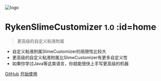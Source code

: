 <!-- _coverpage.md -->

![logo](https://cdn.jsdelivr.net/gh/SlimefunReloadingProject/RykenSlimeCustomizer-Wiki@master/images/logo.svg)

# RykenSlimeCustomizer <small>1.0</small> :id=home

> 更高级的自定义粘液附属

- 自定义粘液附属SlimeCustomizer的局限性比较大
- 更高级的自定义粘液附属比SlimeCustomizer有更多自定义性
- 如果你学过Java等这类语言，你就能很快上手写更高级的机器

[GitHub](https://github.com/SlimefunReloadingProject/RykenSlimeCustomizer)
[开始使用](README)
